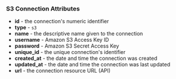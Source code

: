 ### S3 Connection Attributes

* **id** - the connection's numeric identifier
* **type** - `s3`
* **name** - the descriptive name given to the connection
* **username** - Amazon S3 Access Key ID
* **password** - Amazon S3 Secret Access Key
* **unique_id** - the unique connection's identifier
* **created_at** - the date and time the connection was created
* **updated_at** - the date and time the connection was last updated
* **url** - the connection resource URL (API)
